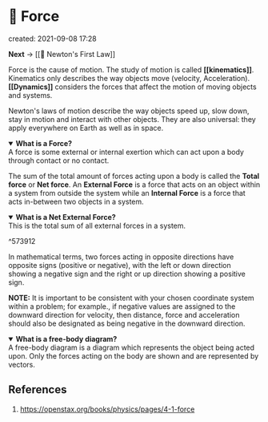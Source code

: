 # 💨 Force
created: 2021-09-08 17:28

**Next** -> [[🥼 Newton's First Law]]

Force is the cause of motion. The study of motion is called **[[kinematics]]**. Kinematics only describes the way objects move (velocity, Acceleration). **[[Dynamics]]** considers the forces that affect the motion of moving objects and systems.

Newton's laws of motion describe the way objects speed up, slow down, stay in motion and interact with other objects. They are also universal: they apply everywhere on Earth as well as in space.

<details open>
	<summary><b>What is a Force?</b></summary>
	A force is some external or internal exertion which can act upon a body through contact or no contact.
</details>

The sum of the total amount of forces acting upon a body is called the **Total force** or **Net force**. An **External Force** is a force that acts on an object within a system from outside the system while an **Internal Force** is a force that acts in-between two objects in a system. 

<details open>
	<summary><b>What is a Net External Force?</b></summary>
	This is the total sum of all external forces in a system.
</details>

^573912

In mathematical terms, two forces acting in opposite directions have opposite signs (positive or negative), with the left or down direction showing a negative sign and the right or up direction showing a positive sign.

**NOTE:** It is important to be consistent with your chosen coordinate system within a problem; for example., if negative values are assigned to the downward direction for velocity, then distance, force and acceleration should also be designated as being negative in the downward direction.

<details open>
	<summary><b>What is a free-body diagram?</b></summary>
		A free-body diagram is a diagram which represents the object being acted upon. Only the forces acting on the body are shown and are represented by vectors.
</details>


## References
1. https://openstax.org/books/physics/pages/4-1-force